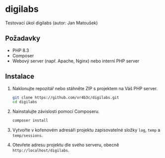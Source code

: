 # digilabs
 Testovací úkol digilabs (autor: Jan Matoušek)


## Požadavky

- PHP 8.3
- Composer
- Webový server (např. Apache, Nginx) nebo interní PHP server

## Instalace

1. Naklonujte repozitář nebo stáhněte ZIP s projektem na Váš PHP server.
    ```bash
    git clone https://github.com/vr4b3c/digilabs.git
    cd digilabs
    ```

2. Nainstalujte závislosti pomocí Composeru.
    ```bash
    composer install
    ```

3. Vytvořte v kořenovém adresáři projektu zapisovatelné složky `log`, `temp` a `temp/sessions`.

4. Otevřete adresu projektu dle svého serveru, obecně `http://localhost/digilabs`.


